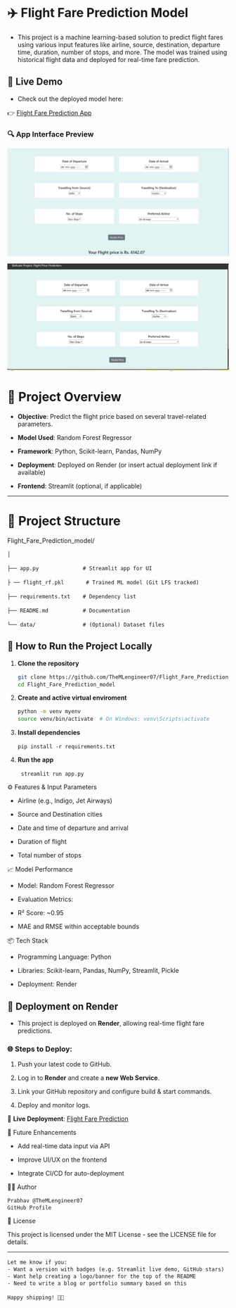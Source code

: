 # ✈️ Flight Fare Prediction Model


* This project is a machine learning-based solution to predict flight fares using various input features like airline, source, destination, departure 
  time, duration, number of stops, and more. 
  The model was trained using historical flight data and deployed for real-time fare prediction.
  
## 🚀 Live Demo

 * Check out the deployed model here: 
   
👉 [Flight Fare Prediction App](https://flight-fare-prediction-model-rcoz.onrender.com)

 ### 🔍 App Interface Preview

   ![App Screenshot](https://github.com/TheMLengineer07/Flight_Fare_Prediction_model/blob/master/docs/Screenshot%202025-05-22%20143709.png)

   ![App Screenshot](https://github.com/TheMLengineer07/Flight_Fare_Prediction_model/blob/master/docs/Screenshot%202025-05-22%20143746.png)
   


# 📌 Project Overview

- **Objective**: Predict the flight price based on several travel-related parameters.
  
- **Model Used**: Random Forest Regressor
 
- **Framework**: Python, Scikit-learn, Pandas, NumPy
 
- **Deployment**: Deployed on Render (or insert actual deployment link if available)
 
- **Frontend**: Streamlit (optional, if applicable)

---

# 📂 Project Structure

Flight_Fare_Prediction_model/

    │

    ├── app.py              # Streamlit app for UI

    ├ ── flight_rf.pkl       # Trained ML model (Git LFS tracked)

    ├── requirements.txt    # Dependency list

    ├── README.md           # Documentation

    └── data/               # (Optional) Dataset files




## 🚀 How to Run the Project Locally

1. **Clone the repository**
   ```bash
   git clone https://github.com/TheMLengineer07/Flight_Fare_Prediction_model.git
   cd Flight_Fare_Prediction_model

2. **Create and active virtual enviroment**

   ```bash
   python -m venv myenv
   source venv/bin/activate  # On Windows: venv\Scripts\activate
   ```

3. **Install dependencies**

   ```pip install -r requirements.txt```

4. **Run the app**

   ``` streamlit run app.py```

⚙️ Features & Input Parameters

   *  Airline (e.g., Indigo, Jet Airways)

   *  Source and Destination cities

   *  Date and time of departure and arrival

   *  Duration of flight

   *  Total number of stops

 📈 Model Performance
 
   * Model: Random Forest Regressor

   * Evaluation Metrics:

   * R² Score: ~0.95

   * MAE and RMSE within acceptable bounds

 📦 Tech Stack
 
   * Programming Language: Python

   * Libraries: Scikit-learn, Pandas, NumPy, Streamlit, Pickle

   * Deployment: Render

 ## 🚀 Deployment on Render
 
   * This project is deployed on **Render**, allowing real-time flight fare predictions.

 ### 🌐 Steps to Deploy:
 
  1. Push your latest code to GitHub.
   
  2. Log in to **Render** and create a **new Web Service**.
   
  3. Link your GitHub repository and configure build & start commands.
   
  4. Deploy and monitor logs.

🔗 **Live Deployment**: [Flight Fare Prediction](https://flight-price-prediction-api.herokuapp.com/)


📌 Future Enhancements

   * Add real-time data input via API

   * Improve UI/UX on the frontend

   * Integrate CI/CD for auto-deployment

🙋‍♂️ Author


    Prabhav @TheMLengineer07
    GitHub Profile

📝 License

  This project is licensed under the MIT License - see the LICENSE file for details.


  ---

    Let me know if you:
    - Want a version with badges (e.g. Streamlit live demo, GitHub stars)
    - Want help creating a logo/banner for the top of the README
    - Need to write a blog or portfolio summary based on this

    Happy shipping! 💼✨








